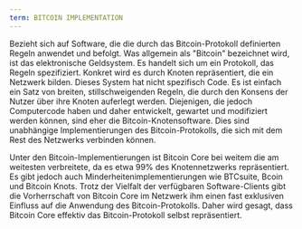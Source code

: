 ```yaml
---
term: BITCOIN IMPLEMENTATION
---
```


Bezieht sich auf Software, die die durch das Bitcoin-Protokoll definierten Regeln anwendet und befolgt. Was allgemein als "Bitcoin" bezeichnet wird, ist das elektronische Geldsystem. Es handelt sich um ein Protokoll, das Regeln spezifiziert. Konkret wird es durch Knoten repräsentiert, die ein Netzwerk bilden. Dieses System hat nicht spezifisch Code. Es ist einfach ein Satz von breiten, stillschweigenden Regeln, die durch den Konsens der Nutzer über ihre Knoten auferlegt werden. Diejenigen, die jedoch Computercode haben und daher entwickelt, gewartet und modifiziert werden können, sind eher die Bitcoin-Knotensoftware. Dies sind unabhängige Implementierungen des Bitcoin-Protokolls, die sich mit dem Rest des Netzwerks verbinden können.

Unter den Bitcoin-Implementierungen ist Bitcoin Core bei weitem die am weitesten verbreitete, da es etwa 99% des Knotennetzwerks repräsentiert. Es gibt jedoch auch Minderheitenimplementierungen wie BTCsuite, Bcoin und Bitcoin Knots. Trotz der Vielfalt der verfügbaren Software-Clients gibt die Vorherrschaft von Bitcoin Core im Netzwerk ihm einen fast exklusiven Einfluss auf die Anwendung des Bitcoin-Protokolls. Daher wird gesagt, dass Bitcoin Core effektiv das Bitcoin-Protokoll selbst repräsentiert.